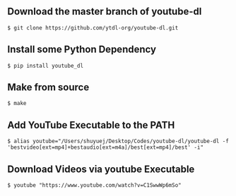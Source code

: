 ## Download the master branch of youtube-dl
```shell
$ git clone https://github.com/ytdl-org/youtube-dl.git
```

##  Install some Python Dependency
```shell
$ pip install youtube_dl
```

## Make from source
```shell
$ make
```

## Add YouTube Executable to the PATH
```shell
$ alias youtube="/Users/shuyuej/Desktop/Codes/youtube-dl/youtube-dl -f 'bestvideo[ext=mp4]+bestaudio[ext=m4a]/best[ext=mp4]/best' -i"                                  
```

## Download Videos via youtube Executable
```shell
$ youtube "https://www.youtube.com/watch?v=C1SwwWp6mSo"
```
